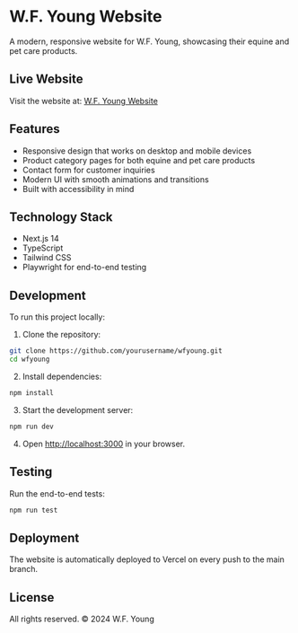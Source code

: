 # W.F. Young Website

A modern, responsive website for W.F. Young, showcasing their equine and pet care products.

## Live Website

Visit the website at: [W.F. Young Website](https://wfyoung.vercel.app)

## Features

- Responsive design that works on desktop and mobile devices
- Product category pages for both equine and pet care products
- Contact form for customer inquiries
- Modern UI with smooth animations and transitions
- Built with accessibility in mind

## Technology Stack

- Next.js 14
- TypeScript
- Tailwind CSS
- Playwright for end-to-end testing

## Development

To run this project locally:

1. Clone the repository:
```bash
git clone https://github.com/yourusername/wfyoung.git
cd wfyoung
```

2. Install dependencies:
```bash
npm install
```

3. Start the development server:
```bash
npm run dev
```

4. Open [http://localhost:3000](http://localhost:3000) in your browser.

## Testing

Run the end-to-end tests:
```bash
npm run test
```

## Deployment

The website is automatically deployed to Vercel on every push to the main branch.

## License

All rights reserved. © 2024 W.F. Young
